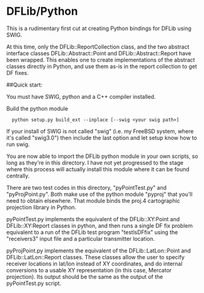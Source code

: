 # DFLib/Python

This is a rudimentary first cut at creating Python bindings for DFLib using
SWIG.

At this time, only the DFLib::ReportCollection class, and the two abstract
interface classes DFLib::Abstract::Point and DFLib::Abstract::Report have
been wrapped.  This enables one to create implementations of the abstract
classes directly in Python, and use them as-is in the report collection to
get DF fixes.

##Quick start:

You must have SWIG, python and a C++ compiler installed.

Build the python module
```
  python setup.py build_ext --inplace [--swig <your swig path>]
```

If your install of SWIG is not called "swig" (i.e. my FreeBSD system,
where it's called "swig3.0") then include the last option and let
setup know how to run swig.

You are now able to import the DFLib python module in your own
scripts, so long as they're in this directory.  I have not yet
progressed to the stage where this process will actually install this
module where it can be found centrally.

There are two test codes in this directory, "pyPointTest.py" and
"pyProjPoint.py".  Both make use of the python module "pyproj" that
you'll need to obtain elsewhere.  That module binds the proj.4
cartographic projection library in Python.

pyPointTest.py implements the equivalent of the DFLib::XY:Point and
DFLib::XY:Report classes in python, and then runs a single DF fix
problem equivalent to a run of the DFLib test program "testlsDFfix"
using the "receivers3" input file and a particular transmitter
location.

pyProjPoint.py implements the equivalent of
the DFLib::LatLon::Point and DFLib::LatLon::Report classes.  These
classes allow the user to specify receiver locations in lat/lon
instead of XY coordinates, and do internal conversions to a usable XY
representation (in this case, Mercator projection).  Its output should
be the same as the output of the pyPointTest.py script.

